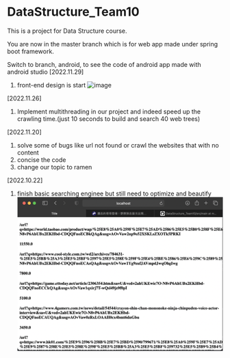 # DataStructure_Team10

This is a project for Data Structure course.

You are now in the master branch which is for web app made under spring boot framework.

Switch to branch, android, to see the code of android app made with android studio
[2022.11.29]
1. front-end design is start
![image](https://github.com/RexRed6802/DataStructure_Team10/blob/master/img/截圖%202022-11-29%20下午12.24.55.png)

[2022.11.26]
1. Implement multithreading in our project and indeed speed up the crawling time.(just 10 seconds to build and search 40 web trees)

[2022.11.20]
1. solve some of bugs like url not found or crawl the websites that with no content
2. concise the code
3. change our topic to ramen

[2022.10.22]
1. finish basic searching enginee but still need to optimize and beautify
![image](https://github.com/RexRed6802/DataStructure_Team10/blob/master/img/截圖%202022-10-22%20下午9.06.51.png)
